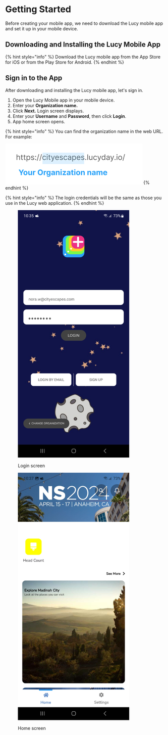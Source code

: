 # Getting Started

Before creating your mobile app, we need to download the Lucy mobile app and set it up in your mobile device.

## Downloading and Installing the Lucy Mobile App

{% hint style="info" %}
Download the Lucy mobile app from the App Store for iOS or from the Play Store for Android.
{% endhint %}

## Sign in to the App

After downloading and installing the Lucy mobile app, let's sign in.

1. Open the Lucy Mobile app in your mobile device.
2. Enter your **Organization name.**
3. Click **Next.** Login screen displays.
4. Enter your **Username** and **Password**, then click **Login**.
5. App home screen opens.



{% hint style="info" %}
You can find the organization name in the web URL. For example:

<img src="../.gitbook/assets/organization name_1.png" alt="" data-size="original">
{% endhint %}

{% hint style="info" %}
The login credentials will be the same as those you use in the Lucy web application.
{% endhint %}

<figure><img src="../.gitbook/assets/Login screen_1.png" alt="" width="353"><figcaption><p>Login screen</p></figcaption></figure>

<figure><img src="../.gitbook/assets/Home screen_1.png" alt="" width="353"><figcaption><p>Home screen</p></figcaption></figure>
